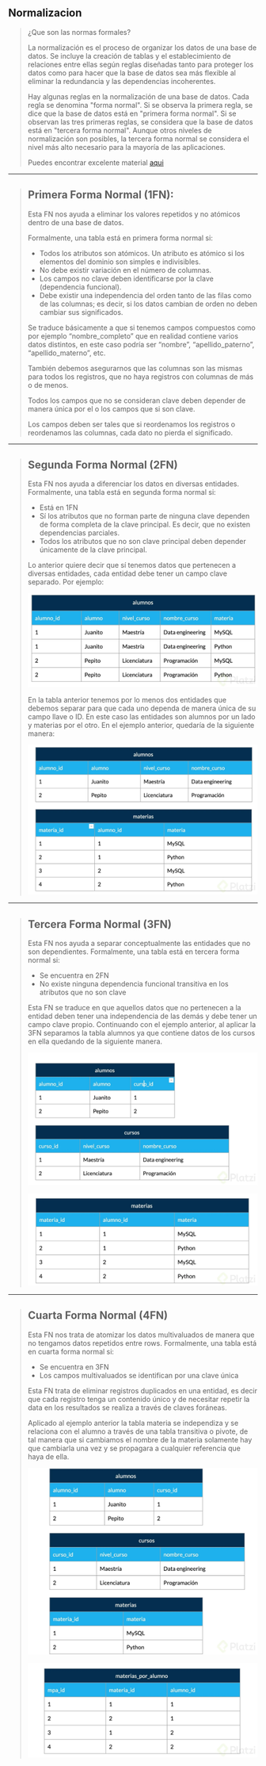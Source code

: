## Normalizacion

> ¿Que son las normas formales?
>
> La normalización es el proceso de organizar los datos de una base de datos. Se incluye la creación de tablas y el establecimiento de relaciones entre ellas según reglas diseñadas tanto para proteger los datos como para hacer que la base de datos sea más flexible al eliminar la redundancia y las dependencias incoherentes.
>
>Hay algunas reglas en la normalización de una base de datos. Cada regla se denomina "forma normal". Si se observa la primera regla, se dice que la base de datos está en "primera forma normal". Si se observan las tres primeras reglas, se considera que la base de datos está en "tercera forma normal". Aunque otros niveles de normalización son posibles, la tercera forma normal se considera el nivel más alto necesario para la mayoría de las aplicaciones.
>
>Puedes encontrar excelente material [aqui](https://learn.microsoft.com/es-es/office/troubleshoot/access/database-normalization-description#description-of-normalization)
---

> ## Primera Forma Normal (1FN):
>
> Esta FN nos ayuda a eliminar los valores repetidos y no atómicos dentro de una base de datos.
>
> Formalmente, una tabla está en primera forma normal si:
>
> - Todos los atributos son atómicos. Un atributo es atómico si los elementos del dominio son simples e indivisibles.
> - No debe existir variación en el número de columnas.
> - Los campos no clave deben identificarse por la clave (dependencia funcional).
> - Debe existir una independencia del orden tanto de las filas como de las columnas; es decir, si los datos cambian de orden no deben cambiar sus significados.
>
> Se traduce básicamente a que si tenemos campos compuestos como por ejemplo “nombre_completo” que en realidad contiene varios datos distintos, en este caso podría ser “nombre”, “apellido_paterno”, “apellido_materno”, etc.
>
> También debemos asegurarnos que las columnas son las mismas para todos los registros, que no haya registros con columnas de más o de menos.
>
> Todos los campos que no se consideran clave deben depender de manera única por el o los campos que si son clave.
>
> Los campos deben ser tales que si reordenamos los registros o reordenamos las columnas, cada dato no pierda el significado.

---

> ## Segunda Forma Normal (2FN)
>
> Esta FN nos ayuda a diferenciar los datos en diversas entidades.
> Formalmente, una tabla está en segunda forma normal si:
>
> - Está en 1FN
> - Sí los atributos que no forman parte de ninguna clave dependen de forma completa de la clave principal. Es decir, que no existen dependencias parciales.
> - Todos los atributos que no son clave principal deben depender únicamente de la clave principal.
>
> Lo anterior quiere decir que sí tenemos datos que pertenecen a diversas entidades, cada entidad debe tener un campo clave separado. Por ejemplo:
>
> ![FN1](/normalizaiton/FN1.jpg)
>
> En la tabla anterior tenemos por lo menos dos entidades que debemos separar para que cada uno dependa de manera única de su campo llave o ID. En este caso las entidades son alumnos por un lado y materias por el otro. En el ejemplo anterior, quedaría de la siguiente manera:
>
> ![FN2](/normalizaiton/FN2.jpg)

---

> ## Tercera Forma Normal (3FN)
>
> Esta FN nos ayuda a separar conceptualmente las entidades que no son dependientes.
> Formalmente, una tabla está en tercera forma normal si:
>
> - Se encuentra en 2FN
> - No existe ninguna dependencia funcional transitiva en los atributos que no son clave
>
> Esta FN se traduce en que aquellos datos que no pertenecen a la entidad deben tener una independencia de las demás y debe tener un campo clave propio. Continuando con el ejemplo anterior, al aplicar la 3FN separamos la tabla alumnos ya que contiene datos de los cursos en ella quedando de la siguiente manera.
>
> ![FN3_1](/normalizaiton/FN3_1.jpg)
>
> ![FN3_2](/normalizaiton/FN3_2.jpg)

---

> ## Cuarta Forma Normal (4FN)
>
> Esta FN nos trata de atomizar los datos multivaluados de manera que no tengamos datos repetidos entre rows.
> Formalmente, una tabla está en cuarta forma normal si:
>
> - Se encuentra en 3FN
> - Los campos multivaluados se identifican por una clave única
>
> Esta FN trata de eliminar registros duplicados en una entidad, es decir que cada registro tenga un contenido único y de necesitar repetir la data en los resultados se realiza a través de claves foráneas.
>
> Aplicado al ejemplo anterior la tabla materia se independiza y se relaciona con el alumno a través de una tabla transitiva o pivote, de tal manera que si cambiamos el nombre de la materia solamente hay que cambiarla una vez y se propagara a cualquier referencia que haya de ella.
>
> ![FN4_1](/normalizaiton/FN4_1.jpg)
>
> ![FN4_2](/normalizaiton/FN4_2.jpg)

